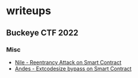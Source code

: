 # writeups

## Buckeye CTF 2022
### Misc
- [Nile - Reentrancy Attack on Smart Contract](BuckeyeCTF/2022/nile.md)
- [Andes - Extcodesize bypass on Smart Contract](BuckeyeCTF/2022/Andes.md)
